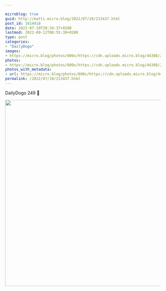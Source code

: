 ```yaml
---

microblog: true
guid: http://matti.micro.blog/2022/07/10/213437.html
post_id: 1614418
date: 2022-07-10T20:34:37+0200
lastmod: 2022-09-12T08:55:30+0200
type: post
categories:
- "DailyDogo"
images:
- https://micro.blog/photos/600x/https://cdn.uploads.micro.blog/44388/2022/c1460ff3f0.jpg
photos:
- https://micro.blog/photos/600x/https://cdn.uploads.micro.blog/44388/2022/c1460ff3f0.jpg
photos_with_metadata:
- url: https://micro.blog/photos/600x/https://cdn.uploads.micro.blog/44388/2022/c1460ff3f0.jpg
permalink: /2022/07/10/213437.html
---
```

DailyDogo 249 🐶

<img src="https://micro.blog/photos/600x/https://blog.martin-haehnel.de/uploads/2022/c1460ff3f0.jpg" width="600" height="600" alt="" />
